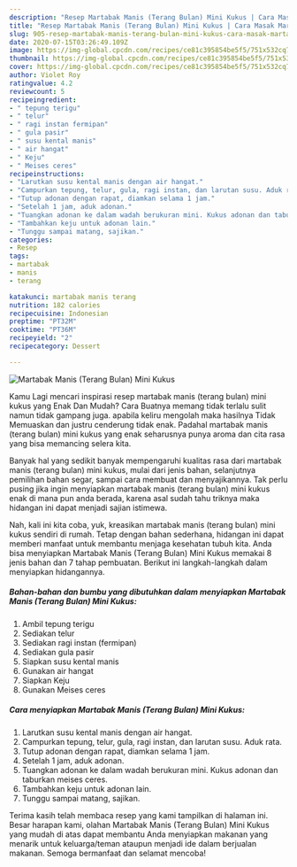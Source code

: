 ```yaml
---
description: "Resep Martabak Manis (Terang Bulan) Mini Kukus | Cara Masak Martabak Manis (Terang Bulan) Mini Kukus Yang Enak Dan Lezat"
title: "Resep Martabak Manis (Terang Bulan) Mini Kukus | Cara Masak Martabak Manis (Terang Bulan) Mini Kukus Yang Enak Dan Lezat"
slug: 905-resep-martabak-manis-terang-bulan-mini-kukus-cara-masak-martabak-manis-terang-bulan-mini-kukus-yang-enak-dan-lezat
date: 2020-07-15T03:26:49.109Z
image: https://img-global.cpcdn.com/recipes/ce81c395854be5f5/751x532cq70/martabak-manis-terang-bulan-mini-kukus-foto-resep-utama.jpg
thumbnail: https://img-global.cpcdn.com/recipes/ce81c395854be5f5/751x532cq70/martabak-manis-terang-bulan-mini-kukus-foto-resep-utama.jpg
cover: https://img-global.cpcdn.com/recipes/ce81c395854be5f5/751x532cq70/martabak-manis-terang-bulan-mini-kukus-foto-resep-utama.jpg
author: Violet Roy
ratingvalue: 4.2
reviewcount: 5
recipeingredient:
- " tepung terigu"
- " telur"
- " ragi instan fermipan"
- " gula pasir"
- " susu kental manis"
- " air hangat"
- " Keju"
- " Meises ceres"
recipeinstructions:
- "Larutkan susu kental manis dengan air hangat."
- "Campurkan tepung, telur, gula, ragi instan, dan larutan susu. Aduk rata."
- "Tutup adonan dengan rapat, diamkan selama 1 jam."
- "Setelah 1 jam, aduk adonan."
- "Tuangkan adonan ke dalam wadah berukuran mini. Kukus adonan dan taburkan meises ceres."
- "Tambahkan keju untuk adonan lain."
- "Tunggu sampai matang, sajikan."
categories:
- Resep
tags:
- martabak
- manis
- terang

katakunci: martabak manis terang 
nutrition: 182 calories
recipecuisine: Indonesian
preptime: "PT32M"
cooktime: "PT36M"
recipeyield: "2"
recipecategory: Dessert

---
```



![Martabak Manis (Terang Bulan) Mini Kukus](https://img-global.cpcdn.com/recipes/ce81c395854be5f5/751x532cq70/martabak-manis-terang-bulan-mini-kukus-foto-resep-utama.jpg)

Kamu Lagi mencari inspirasi resep martabak manis (terang bulan) mini kukus yang Enak Dan Mudah? Cara Buatnya memang tidak terlalu sulit namun tidak gampang juga. apabila keliru mengolah maka hasilnya Tidak Memuaskan dan justru cenderung tidak enak. Padahal martabak manis (terang bulan) mini kukus yang enak seharusnya punya aroma dan cita rasa yang bisa memancing selera kita.

Banyak hal yang sedikit banyak mempengaruhi kualitas rasa dari martabak manis (terang bulan) mini kukus, mulai dari jenis bahan, selanjutnya pemilihan bahan segar, sampai cara membuat dan menyajikannya. Tak perlu pusing jika ingin menyiapkan martabak manis (terang bulan) mini kukus enak di mana pun anda berada, karena asal sudah tahu triknya maka hidangan ini dapat menjadi sajian istimewa.




Nah, kali ini kita coba, yuk, kreasikan martabak manis (terang bulan) mini kukus sendiri di rumah. Tetap dengan bahan sederhana, hidangan ini dapat memberi manfaat untuk membantu menjaga kesehatan tubuh kita. Anda bisa menyiapkan Martabak Manis (Terang Bulan) Mini Kukus memakai 8 jenis bahan dan 7 tahap pembuatan. Berikut ini langkah-langkah dalam menyiapkan hidangannya.

<!--inarticleads1-->

##### Bahan-bahan dan bumbu yang dibutuhkan dalam menyiapkan Martabak Manis (Terang Bulan) Mini Kukus:

1. Ambil  tepung terigu
1. Sediakan  telur
1. Sediakan  ragi instan (fermipan)
1. Sediakan  gula pasir
1. Siapkan  susu kental manis
1. Gunakan  air hangat
1. Siapkan  Keju
1. Gunakan  Meises ceres




<!--inarticleads2-->

##### Cara menyiapkan Martabak Manis (Terang Bulan) Mini Kukus:

1. Larutkan susu kental manis dengan air hangat.
1. Campurkan tepung, telur, gula, ragi instan, dan larutan susu. Aduk rata.
1. Tutup adonan dengan rapat, diamkan selama 1 jam.
1. Setelah 1 jam, aduk adonan.
1. Tuangkan adonan ke dalam wadah berukuran mini. Kukus adonan dan taburkan meises ceres.
1. Tambahkan keju untuk adonan lain.
1. Tunggu sampai matang, sajikan.




Terima kasih telah membaca resep yang kami tampilkan di halaman ini. Besar harapan kami, olahan Martabak Manis (Terang Bulan) Mini Kukus yang mudah di atas dapat membantu Anda menyiapkan makanan yang menarik untuk keluarga/teman ataupun menjadi ide dalam berjualan makanan. Semoga bermanfaat dan selamat mencoba!
